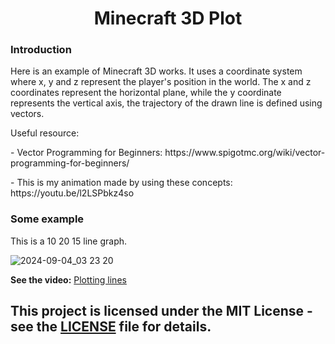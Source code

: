 <div align="center">
<h1> Minecraft 3D Plot </h1>
</div>

### Introduction

<p>Here is an example of Minecraft 3D works. It uses a coordinate system where x, y and z represent the player's position in the world. The x and z coordinates represent the horizontal plane, while the y coordinate represents the vertical axis, the trajectory of the drawn line is defined using vectors. 
</p>
<p>Useful resource:</p>
   <p> - Vector Programming for Beginners: https://www.spigotmc.org/wiki/vector-programming-for-beginners/</p>
   <p> - This is my animation made by using these concepts:  https://youtu.be/l2LSPbkz4so</p> 

### Some example
<p>This is a 10 20 15 line graph.</p>

![2024-09-04_03 23 20](https://github.com/user-attachments/assets/beaaf69e-2145-48c8-8aab-ec29befea453)


<strong> See the video:</strong> [Plotting lines](https://youtu.be/xvfJ4-Ceu64)

This project is licensed under the MIT License - see the [LICENSE](LICENSE) file for details.
---

